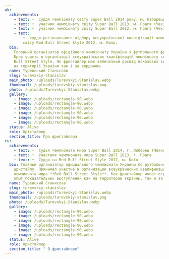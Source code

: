 ```yaml
---
uk:
  achievements:
    - text: •  суддя чемпіонату світу Super Ball 2014 року, м. Ліберець (Чехія).
    - text: •  учасник чемпіонату світу Super Ball 2013, м. Прага (Чехія).
    - text: •  учасник чемпіонату світу Super Ball 2012, м. Прага (Чехія).
    - text:
        •  суддя регіонального відбору всеукраїнської кваліфікації чемпіонату
        світу Red Bull Street Style 2012, м. Київ.
  bio:
    Головний організатор офіційного чемпіонату України з футбольного фрістайлу.
    Брав участь в організації всеукраїнських кваліфікацій чемпіонату світу Red
    Bull Street Style. Як фристайлер має величезний досвід показових виступів як
    на території України так і за кордоном.
  name: Туревський Станіслав
  slug: turevskiy-stanislav
  main_photo: /uploads/Turevskyi-Stanislav.webp
  thumbnail: /uploads/turevskiy-stanislav.png
  photo: /uploads/Turevskyi-Stanislav.webp
  gallery:
    - image: /uploads/rectangle-90.webp
    - image: /uploads/rectangle-90.webp
    - image: /uploads/rectangle-90.webp
    - image: /uploads/rectangle-90.webp
    - image: /uploads/rectangle-90.webp
    - image: /uploads/rectangle-90.webp
  status: Alive
  role: Фрістайлер
  section_title: Про фристайлера
ru:
  achievements:
    - text: •  Судья чемпионата мира Super Ball 2014, г. Либерец (Чехия)
    - text: •  Участник чемпионата мира Super Ball 2013, г. Прага
    - text: •  Суддя на Red Bull Street Style 2012, м. Київ
  bio: Главный организатор официального чемпионата Украины по футбольному
    фристайлу. Принимал участие в организации всеукраинских квалификаций
    чемпионата мира **Red Bull Street Style**. Как фристайлер имеет огромный
    опыт показательных выступлений как на территории Украины, так и за рубежом.
  name: Туревский Станислав
  slug: turevskiy-stanislav
  main_photo: /uploads/Turevskyi-Stanislav.webp
  thumbnail: /uploads/turevskiy-stanislav.png
  photo: /uploads/Turevskyi-Stanislav.webp
  gallery:
    - image: /uploads/rectangle-90.webp
    - image: /uploads/rectangle-90.webp
    - image: /uploads/rectangle-90.webp
    - image: /uploads/rectangle-90.webp
    - image: /uploads/rectangle-90.webp
    - image: /uploads/rectangle-90.webp
  status: Alive
  role: Фристайлер
  section_title: " О фристайлере"
---
```

